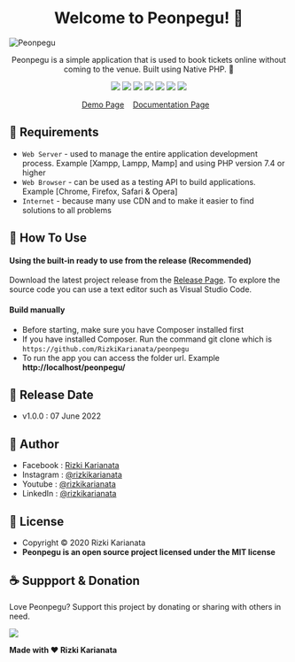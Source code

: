 <h1 align="center">Welcome to Peonpegu! 👋 </h1>

![Peonpegu](https://user-images.githubusercontent.com/52366240/172429300-bd939bd9-134d-4e1f-b3e6-f31d155ca28a.png)

<p align="center">Peonpegu is a simple application that is used to book tickets online without coming to the venue. Built using Native PHP. 💖 </p>

<p align="center">
<img src="https://img.shields.io/github/contributors/RizkiKarianata/peonpegu?style=flat-square">
<img src="https://img.shields.io/github/issues/RizkiKarianata/peonpegu?style=flat-square">
<img src="https://img.shields.io/github/stars/RizkiKarianata/peonpegu?style=flat-square"> 
<img src="https://img.shields.io/github/forks/RizkiKarianata/peonpegu?style=flat-square">
<img src="https://img.shields.io/github/last-commit/RizkiKarianata/peonpegu.svg?style=flat-square">
<img src="https://img.shields.io/github/languages/code-size/RizkiKarianata/peonpegu?style=flat-square">
<img src="https://img.shields.io/github/license/RizkiKarianata/peonpegu?style=flat-square">
</p>

<p align="center">
<a href="https://karianata.com/peonpegu/demo">Demo Page</a>&nbsp;&nbsp;&nbsp;
<a href="https://karianata.com/peonpegu/docs">Documentation Page</a>&nbsp;&nbsp;&nbsp;
</p>

## 💾 Requirements

* `Web Server` - used to manage the entire application development process. Example [Xampp, Lampp, Mamp] and using PHP version 7.4 or higher
* `Web Browser` - can be used as a testing API to build applications. Example [Chrome, Firefox, Safari & Opera]
* `Internet` - because many use CDN and to make it easier to find solutions to all problems

## 🎯 How To Use

#### Using the built-in ready to use from the release (Recommended)

Download the latest project release from the [Release Page](https://github.com/RizkiKarianata/peonpegu "Release Page"). To explore the source code you can use a text editor such as Visual Studio Code.

#### Build manually

* Before starting, make sure you have Composer installed first
* If you have installed Composer. Run the command git clone which is `https://github.com/RizkiKarianata/peonpegu`
* To run the app you can access the folder url. Example **http://localhost/peonpegu/**

## 📆 Release Date

* v1.0.0 : 07 June 2022

## 🧑 Author

* Facebook : <a href="https://www.facebook.com/rizky.slankers.3386"> Rizki Karianata</a>
* Instagram : <a href="https://www.instagram.com/rizkikarianata"> @rizkikarianata</a>
* Youtube : <a href="https://www.youtube.com/channel/UCwhkJwsq6swJrerdP0tixJA"> @rizkikarianata</a>
* LinkedIn :  <a href="https://www.linkedin.com/in/rizkikarianata"> @rizkikarianata</a>

## 📝 License

* Copyright © 2020 Rizki Karianata
* **Peonpegu is an open source project licensed under the MIT license**

## ☕️ Suppport & Donation

Love Peonpegu? Support this project by donating or sharing with others in need.

<a href="https://www.buymeacoffee.com/rizkikarianata"><img src="https://img.shields.io/badge/Buy_Me_A_Coffee-FFDD00?style=for-the-badge&logo=buy-me-a-coffee&logoColor=black"/> </a>

**Made with ❤️ Rizki Karianata**
